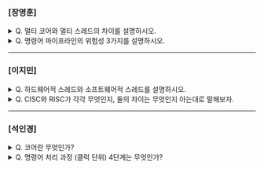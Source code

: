 ### [장명훈]

<details>
  <summary> Q. 멀티 코어와 멀티 스레드의 차이를 설명하시오.  </summary>

- 멀티 코어
  - 코어를 여러 개 포함하고 있는 CPU

- 멀티 스레드 
  - 하나의 코어로 여러 명령어를 동시에 처리하는 CPU
  
</details>

<details>
  <summary> Q. 명령어 파이프라인의 위험성 3가지를 설명하시오. </summary>

  - 데이터 위험(data hazard)
    - 명령어 간 <ins>데이터 의존성</ins>에 의해 발생함
  
  - 제어 위험(control hazard)
    - 분기 등으로 인한 <ins>프로그램 카운터의 갑작스러운 변화</ins>로 발생

  - 구조적 위험(structural hazard)
    - 서로 다른 명령어가 <ins>동시에 같은 ALU, 레지스터 등의 CPU 부품에 접근</ins>할 때 발생함

</details>

---

### [이지민]

<details>
  <summary> Q. 하드웨어적 스레드와 소프트웨어적 스레드를 설명하시오.  </summary>

- 하드웨어적 스레드
    - 하나의 코어가 동시에 처리하는 명령어 단위
    - 이러한 경우 멀티 스레드 프로세서, 멀티스레드 CPU라고 칭함
    - 논리 프로세서라고도 부른다

- 소프트웨어적 스레드
    - 하나의 프로그램에서 독립적으로 실행되는 단위    
    - 1코어 1스레드여도 소프트웨어적 멀티스레드를 만들 수 있다.
 
</details>

<details>
  <summary> Q. CISC와 RISC가 각각 무엇인지, 둘의 차이는 무엇인지 아는대로 말해보자.  </summary>

- CISC
    - 복잡한 명령어 집합을 활용하는 컴퓨터
    - x86, x86-64
    - 가변길이 명령어 집합 사용
    - 다양하고 강력한 명령어를 활용
    - 상대적으로 적은 수의 명령어로도 프로그램을 실행할 수 있다.
    - 특징
        - 메모리를 아낄 수 있다
        - 명령어 파이프라이닝이 불리다하는 치명적인 단점이 있다.
        - 명령어가 워낙 복잡하고 다양한 기능을 제공하는 탓에 명령어의 크기와 실행되기까지의 시간이 일정하지 않다.
        - 복잡한 명령어 때문에 명령어 하나를 실행하는 데에 여러 클럭 주기 필요
        - 대다수의 복잡한 명령어는 사용 빈도가 낮다

- RISC
    - 명령어의 종류가 적고, 짧고 규격화된 명령어 사용
    - 메모리 접근 최소화, 레지스터 십분 활용
    - 명령어 자체가 CISC보다 적기 때문에 더 많은 명령을 실행해야 함
    - 요즘 CISC는 파이프라이닝을 해결하기위해 마이크로 명령어를 사용해 명령을 잘게 쪼개서 사용한다.
 

![image](https://github.com/user-attachments/assets/f86bb75b-b5fe-4ee5-a1d4-47f6257d4587)


</details>

---

### [석인경]

<details>
  <summary> Q. 코어란 무엇인가?  </summary>

명령어를 실행할 수 있는 '하드웨어 부품'
 
</details>

<details>
  <summary> Q. 명령어 처리 과정 (클럭 단위) 4단계는 무엇인가? </summary>

1. 명령어 인출 (Instuction Fetch)
2. 명령어 해석 (Instuction Decode)
3. 명령어 실행 (Execute Instruction)
4. 결과 저장 (Write Back)
 
</details>
